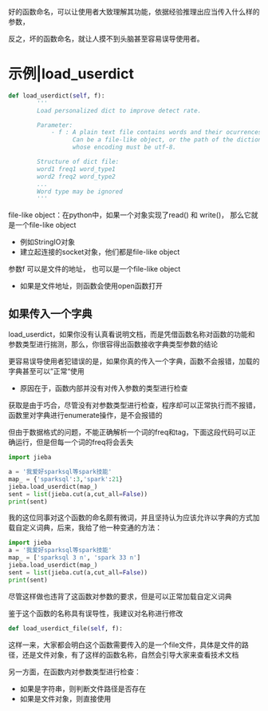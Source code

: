 好的函数命名，可以让使用者大致理解其功能，依据经验推理出应当传入什么样的参数，

反之，坏的函数命名，就让人摸不到头脑甚至容易误导使用者。



# 示例|load_userdict

```python
def load_userdict(self, f):
        '''
        Load personalized dict to improve detect rate.

        Parameter:
            - f : A plain text file contains words and their ocurrences.
                  Can be a file-like object, or the path of the dictionary file,
                  whose encoding must be utf-8.

        Structure of dict file:
        word1 freq1 word_type1
        word2 freq2 word_type2
        ...
        Word type may be ignored
        '''
```

file-like object：在python中，如果一个对象实现了read() 和 write()， 那么它就是一个file-like object

- 例如StringIO对象
- 建立起连接的socket对象，他们都是file-like object



参数f 可以是文件的地址， 也可以是一个file-like object

- 如果是文件地址，则函数会使用open函数打开





## 如果传入一个字典

load_userdict，如果你没有认真看说明文档，而是凭借函数名称对函数的功能和参数类型进行揣测，那么，你很容得出函数接收字典类型参数的结论

更容易误导使用者犯错误的是，如果你真的传入一个字典，函数不会报错，加载的字典甚至可以”正常“使用

- 原因在于，函数内部并没有对传入参数的类型进行检查



获取是由于巧合，尽管没有对参数类型进行检查，程序却可以正常执行而不报错，函数里对字典进行enumerate操作，是不会报错的

但由于数据格式的问题，不能正确解析一个词的freq和tag，下面这段代码可以正确运行，但是但每一个词的freq将会丢失

```python
import jieba

a = '我爱好sparksql等spark技能'
map_ = {'sparksql':3,'spark':21}
jieba.load_userdict(map_)
sent = list(jieba.cut(a,cut_all=False))
print(sent)
```



我的这位同事对这个函数的命名颇有微词，并且坚持认为应该允许以字典的方式加载自定义词典，后来，我给了他一种变通的方法：

```python
import jieba
a = '我爱好sparksql等spark技能'
map_ = ['sparksql 3 n', 'spark 33 n']
jieba.load_userdict(map_)
sent = list(jieba.cut(a,cut_all=False))
print(sent)
```

尽管这样做也违背了这函数对参数的要求，但是可以正常加载自定义词典





鉴于这个函数的名称具有误导性，我建议对名称进行修改

```python
def load_userdict_file(self, f):
```

这样一来，大家都会明白这个函数需要传入的是一个file文件，具体是文件的路径，还是文件对象，有了这样的函数名称，自然会引导大家来查看技术文档

另一方面，在函数内对参数类型进行检查：

- 如果是字符串，则判断文件路径是否存在
- 如果是文件对象，则直接使用